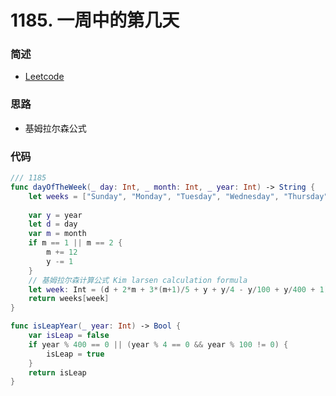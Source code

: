 # 1185. 一周中的第几天

### 简述

- [Leetcode](https://leetcode-cn.com/problems/day-of-the-week/)

### 思路

- 基姆拉尔森公式

### 代码

```swift
/// 1185
func dayOfTheWeek(_ day: Int, _ month: Int, _ year: Int) -> String {
    let weeks = ["Sunday", "Monday", "Tuesday", "Wednesday", "Thursday", "Friday", "Saturday"]
    
    var y = year
    let d = day
    var m = month
    if m == 1 || m == 2 {
        m += 12
        y -= 1
    }
    // 基姆拉尔森计算公式 Kim larsen calculation formula
    let week: Int = (d + 2*m + 3*(m+1)/5 + y + y/4 - y/100 + y/400 + 1) % 7
    return weeks[week]
}

func isLeapYear(_ year: Int) -> Bool {
    var isLeap = false
    if year % 400 == 0 || (year % 4 == 0 && year % 100 != 0) {
        isLeap = true
    }
    return isLeap
}
```